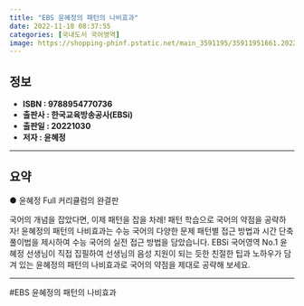 ```yaml
---
title: "EBS 윤혜정의 패턴의 나비효과"
date: 2022-11-18 08:37:55
categories: [국내도서 국어영역]
image: https://shopping-phinf.pstatic.net/main_3591195/35911951661.20221117162039.jpg
---
```


## **정보**

- **ISBN : 9788954770736**
- **출판사 : 한국교육방송공사(EBSi)**
- **출판일 : 20221030**
- **저자 : 윤혜정**

------



## **요약**



● 윤혜정 Full 커리큘럼의 완결판

국어의 개념을 잡았다면, 이제 패턴을 잡을 차례! 패턴 학습으로 국어의 약점을 공략하자! 윤혜정의 패턴의 나비효과는 수능 국어의 다양한 문제 패턴별 접근 방법과 시간 단축 풀이법을 제시하여 수능 국어의 실전 접근 방법을 담았습니다. EBSi 국어영역 No.1 윤혜정 선생님이 직접 집필하여 선생님의 음성 지원이 되는 듯한 친절한 팁과 노하우가 담겨 있는 윤혜정의 패턴의 나비효과로 국어의 약점을 제대로 공략해 보세요.



------

#EBS 윤혜정의 패턴의 나비효과


